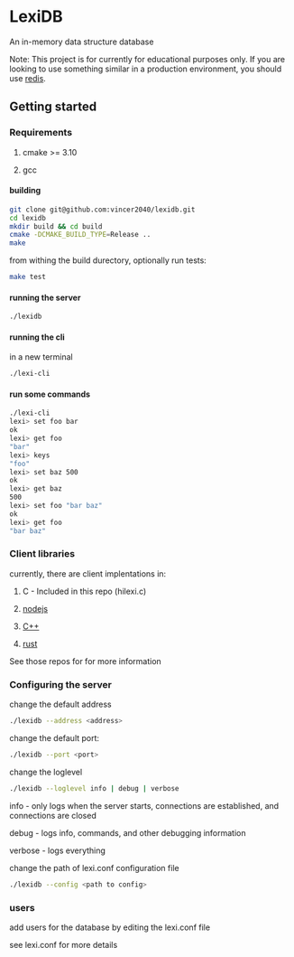 # LexiDB

An in-memory data structure database

Note: This project is for currently for educational purposes only. If you are looking
to use something similar in a production environment, you should use [redis](https://github.com/redis/redis).

## Getting started

### Requirements

1. cmake >= 3.10

2. gcc

#### building

```bash
git clone git@github.com:vincer2040/lexidb.git
cd lexidb
mkdir build && cd build
cmake -DCMAKE_BUILD_TYPE=Release ..
make
```

from withing the build durectory, optionally run tests:

```bash
make test
```

#### running the server

```bash
./lexidb
```

#### running the cli

in a new terminal

```bash
./lexi-cli
```

#### run some commands

```bash
./lexi-cli
lexi> set foo bar
ok
lexi> get foo
"bar"
lexi> keys
"foo"
lexi> set baz 500
ok
lexi> get baz
500
lexi> set foo "bar baz"
ok
lexi> get foo
"bar baz"
```

### Client libraries

currently, there are client implentations in:

1. C - Included in this repo (hilexi.c)

2. [nodejs](https://github.com/vincer2040/lexi-ts)

3. [C++](https://github.com/vincer2040/lexi-cpp)

4. [rust](https://github.com/vincer2040/lexi-rs)

See those repos for for more information

### Configuring the server

change the default address

```bash
./lexidb --address <address>
```

change the default port:

```bash
./lexidb --port <port>
```

change the loglevel

```bash
./lexidb --loglevel info | debug | verbose
```

info - only logs when the server starts, connections are established, and connections are closed

debug - logs info, commands, and other debugging information

verbose - logs everything

change the path of lexi.conf configuration file

```bash
./lexidb --config <path to config>
```

### users

add users for the database by editing the lexi.conf file

see lexi.conf for more details

